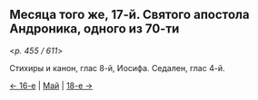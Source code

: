 
## Месяца того же, 17-й. Святого апостола Андроника, одного из 70-ти

<*p. 455 / 611*>

Стихиры и канон, глас 8-й, Иосифа. Седален, глас 4-й.  

[← 16-е](05_16_EUR.ru.md) | [Май](README.md#17-й) | [18-е →](05_18_EUR.ru.md)
